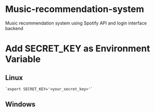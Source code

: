 # Music-recommendation-system
Music recommendation system using Spotify API and login interface backend

# Add SECRET_KEY as Environment Variable

 ## Linux 
    `export SECRET_KEY='<your_secret_key>'`

 ## Windows
    
